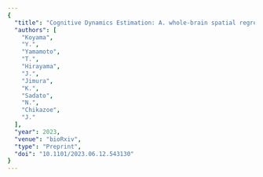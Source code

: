 ```yaml
---
{
  "title": "Cognitive Dynamics Estimation: A. whole-brain spatial regression paradigm for extracting the temporal dynamics of cognitive processes",
  "authors": [
    "Koyama",
    "Y.",
    "Yamamoto",
    "T.",
    "Hirayama",
    "J.",
    "Jimura",
    "K.",
    "Sadato",
    "N.",
    "Chikazoe",
    "J."
  ],
  "year": 2023,
  "venue": "bioRxiv",
  "type": "Preprint",
  "doi": "10.1101/2023.06.12.543130"
}
---
```

